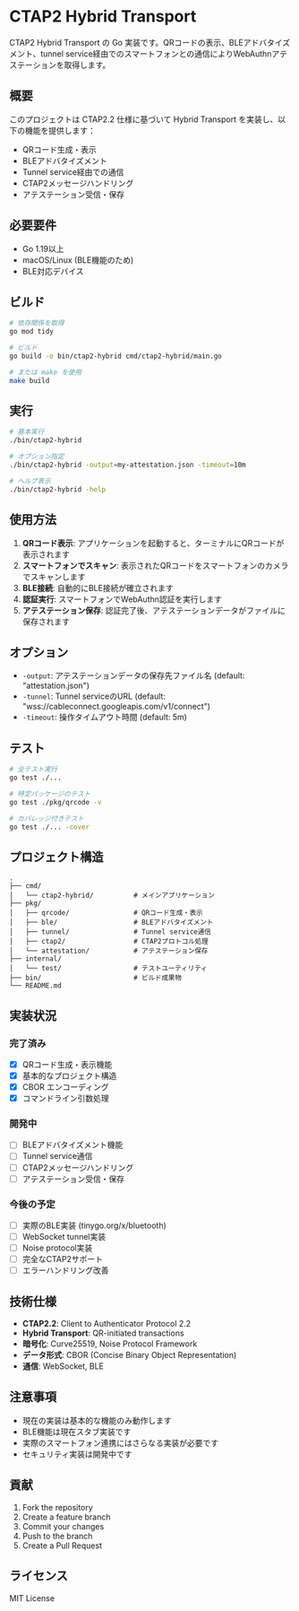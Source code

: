 # CTAP2 Hybrid Transport

CTAP2 Hybrid Transport の Go 実装です。QRコードの表示、BLEアドバタイズメント、tunnel service経由でのスマートフォンとの通信によりWebAuthnアテステーションを取得します。

## 概要

このプロジェクトは CTAP2.2 仕様に基づいて Hybrid Transport を実装し、以下の機能を提供します：

- QRコード生成・表示
- BLEアドバタイズメント 
- Tunnel service経由での通信
- CTAP2メッセージハンドリング
- アテステーション受信・保存

## 必要要件

- Go 1.19以上
- macOS/Linux (BLE機能のため)
- BLE対応デバイス

## ビルド

```bash
# 依存関係を取得
go mod tidy

# ビルド
go build -o bin/ctap2-hybrid cmd/ctap2-hybrid/main.go

# または make を使用
make build
```

## 実行

```bash
# 基本実行
./bin/ctap2-hybrid

# オプション指定
./bin/ctap2-hybrid -output=my-attestation.json -timeout=10m

# ヘルプ表示
./bin/ctap2-hybrid -help
```

## 使用方法

1. **QRコード表示**: アプリケーションを起動すると、ターミナルにQRコードが表示されます
2. **スマートフォンでスキャン**: 表示されたQRコードをスマートフォンのカメラでスキャンします
3. **BLE接続**: 自動的にBLE接続が確立されます
4. **認証実行**: スマートフォンでWebAuthn認証を実行します
5. **アテステーション保存**: 認証完了後、アテステーションデータがファイルに保存されます

## オプション

- `-output`: アテステーションデータの保存先ファイル名 (default: "attestation.json")
- `-tunnel`: Tunnel serviceのURL (default: "wss://cableconnect.googleapis.com/v1/connect")
- `-timeout`: 操作タイムアウト時間 (default: 5m)

## テスト

```bash
# 全テスト実行
go test ./...

# 特定パッケージのテスト
go test ./pkg/qrcode -v

# カバレッジ付きテスト
go test ./... -cover
```

## プロジェクト構造

```
.
├── cmd/
│   └── ctap2-hybrid/          # メインアプリケーション
├── pkg/
│   ├── qrcode/                # QRコード生成・表示
│   ├── ble/                   # BLEアドバタイズメント
│   ├── tunnel/                # Tunnel service通信
│   ├── ctap2/                 # CTAP2プロトコル処理
│   └── attestation/           # アテステーション保存
├── internal/
│   └── test/                  # テストユーティリティ
├── bin/                       # ビルド成果物
└── README.md
```

## 実装状況

### 完了済み
- [x] QRコード生成・表示機能
- [x] 基本的なプロジェクト構造
- [x] CBOR エンコーディング
- [x] コマンドライン引数処理

### 開発中
- [ ] BLEアドバタイズメント機能
- [ ] Tunnel service通信
- [ ] CTAP2メッセージハンドリング
- [ ] アテステーション受信・保存

### 今後の予定
- [ ] 実際のBLE実装 (tinygo.org/x/bluetooth)
- [ ] WebSocket tunnel実装
- [ ] Noise protocol実装
- [ ] 完全なCTAP2サポート
- [ ] エラーハンドリング改善

## 技術仕様

- **CTAP2.2**: Client to Authenticator Protocol 2.2
- **Hybrid Transport**: QR-initiated transactions
- **暗号化**: Curve25519, Noise Protocol Framework
- **データ形式**: CBOR (Concise Binary Object Representation)
- **通信**: WebSocket, BLE

## 注意事項

- 現在の実装は基本的な機能のみ動作します
- BLE機能は現在スタブ実装です
- 実際のスマートフォン連携にはさらなる実装が必要です
- セキュリティ実装は開発中です

## 貢献

1. Fork the repository
2. Create a feature branch
3. Commit your changes
4. Push to the branch
5. Create a Pull Request

## ライセンス

MIT License